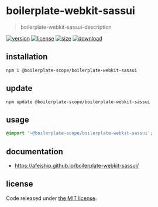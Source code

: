 # boilerplate-webkit-sassui
> boilerplate-webkit-sassui-description

[![version][version-image]][version-url]
[![license][license-image]][license-url]
[![size][size-image]][size-url]
[![download][download-image]][download-url]

## installation
```shell
npm i @boilerplate-scope/boilerplate-webkit-sassui
```

## update
```shell
npm update @boilerplate-scope/boilerplate-webkit-sassui
```

## usage
```scss
@import '~@boilerplate-scope/boilerplate-webkit-sassui';
```

## documentation
- https://afeiship.github.io/boilerplate-webkit-sassui/

## license
Code released under [the MIT license](https://github.com/afeiship/boilerplate-webkit-sassui/blob/master/LICENSE.txt).

[version-image]: https://img.shields.io/npm/v/@boilerplate-scope/boilerplate-webkit-sassui
[version-url]: https://npmjs.org/package/@boilerplate-scope/boilerplate-webkit-sassui

[license-image]: https://img.shields.io/npm/l/@boilerplate-scope/boilerplate-webkit-sassui
[license-url]: https://github.com/afeiship/boilerplate-webkit-sassui/blob/master/LICENSE.txt

[size-image]: https://img.shields.io/bundlephobia/minzip/@boilerplate-scope/boilerplate-webkit-sassui
[size-url]: https://github.com/afeiship/boilerplate-webkit-sassui/blob/master/dist/boilerplate-webkit-sassui.min.js

[download-image]: https://img.shields.io/npm/dm/@boilerplate-scope/boilerplate-webkit-sassui
[download-url]: https://www.npmjs.com/package/@boilerplate-scope/boilerplate-webkit-sassui

